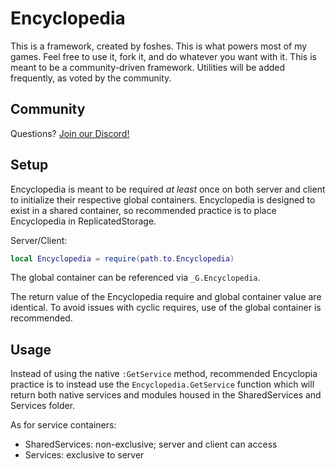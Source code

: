 # Encyclopedia
This is a framework, created by foshes. This is what powers most of my games. Feel free to
use it, fork it, and do whatever you want with it. This is meant to be a community-driven framework. 
Utilities will be added frequently, as voted by the community.

## Community
Questions? [Join our Discord!](https://discord.gg/STzsSyBRNB) 
    
## Setup

Encyclopedia is meant to be required *at least* once on both server and client to initialize their respective global containers. Encyclopedia is designed to exist in a shared container, so recommended practice is to place Encyclopedia in ReplicatedStorage.

Server/Client:
```lua
local Encyclopedia = require(path.to.Encyclopedia)
```

The global container can be referenced via `_G.Encyclopedia`.

The return value of the Encyclopedia require and global container value are identical. To avoid issues with cyclic requires, use of the global container is recommended.

## Usage

Instead of using the native `:GetService` method, recommended Encyclopia practice is to instead use the `Encyclopedia.GetService` function which will return both native services and modules housed in the SharedServices and Services folder.

As for service containers:

* SharedServices: non-exclusive; server and client can access
* Services: exclusive to server
